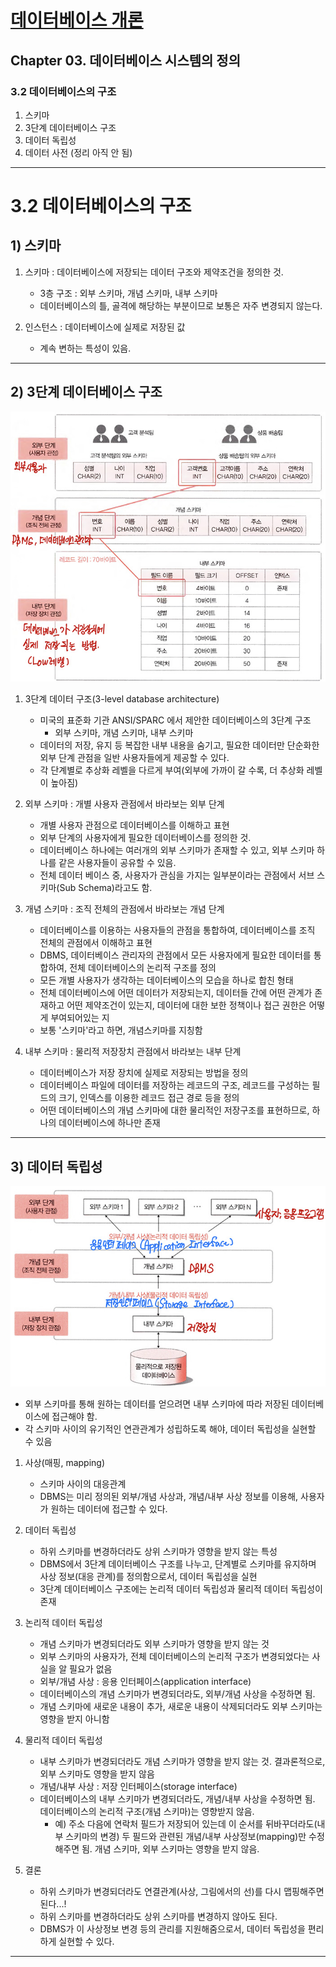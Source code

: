 
# <a href = "../README.md" target="_blank">데이터베이스 개론</a>
## Chapter 03. 데이터베이스 시스템의 정의
### 3.2 데이터베이스의 구조
1) 스키마
2) 3단계 데이터베이스 구조
3) 데이터 독립성
4) 데이터 사전 (정리 아직 안 됨)

---

# 3.2 데이터베이스의 구조

## 1) 스키마
1. 스키마 : 데이터베이스에 저장되는 데이터 구조와 제약조건을 정의한 것.
   - 3층 구조 : 외부 스키마, 개념 스키마, 내부 스키마
   - 데이터베이스의 틀, 골격에 해당하는 부분이므로 보통은 자주 변경되지 않는다.
   

2. 인스턴스 : 데이터베이스에 실제로 저장된 값
   - 계속 변하는 특성이 있음.

---

## 2) 3단계 데이터베이스 구조

![schema.jpg](img/Schema.jpg)

1. 3단계 데이터 구조(3-level database architecture)
   - 미국의 표준화 기관 ANSI/SPARC 에서 제안한 데이터베이스의 3단계 구조
       - 외부 스키마, 개념 스키마, 내부 스키마
   - 데이터의 저장, 유지 등 복잡한 내부 내용을 숨기고, 필요한 데이터만 단순화한 외부 단계 관점을 일반 사용자들에게 제공할 수 있다.
   - 각 단계별로 추상화 레벨을 다르게 부여(외부에 가까이 갈 수록, 더 추상화 레벨이 높아짐) 


2. 외부 스키마 : 개별 사용자 관점에서 바라보는 외부 단계
   - 개별 사용자 관점으로 데이터베이스를 이해하고 표현
   - 외부 단계의 사용자에게 필요한 데이터베이스를 정의한 것.
   - 데이터베이스 하나에는 여러개의 외부 스키마가 존재할 수 있고, 외부 스키마 하나를 같은 사용자들이 공유할 수 있음.
   - 전체 데이터 베이스 중, 사용자가 관심을 가지는 일부분이라는 관점에서 서브 스키마(Sub Schema)라고도 함.


3. 개념 스키마 : 조직 전체의 관점에서 바라보는 개념 단계
   - 데이터베이스를 이용하는 사용자들의 관점을 통합하여, 데이터베이스를 조직 전체의 관점에서 이해하고 표현
   - DBMS, 데이터베이스 관리자의 관점에서 모든 사용자에게 필요한 데이터를 통합하여, 전체 데이터베이스의 논리적 구조를 정의
   - 모든 개별 사용자가 생각하는 데이터베이스의 모습을 하나로 합친 형태
   - 전체 데이터베이스에 어떤 데이터가 저장되는지, 데이터들 간에 어떤 관계가 존재하고 어떤 제약조건이 있는지, 데이터에 대한 보한 정책이나 접근 권한은 어떻게 부여되어있는 지
   - 보통 '스키마'라고 하면, 개념스키마를 지칭함


4. 내부 스키마 : 물리적 저장장치 관점에서 바라보는 내부 단계
   - 데이터베이스가 저장 장치에 실제로 저장되는 방법을 정의
   - 데이터베이스 파일에 데이터를 저장하는 레코드의 구조, 레코드를 구성하는 필드의 크기, 인덱스를 이용한 레코드 접근 경로 등을 정의
   - 어떤 데이터베이스의 개념 스키마에 대한 물리적인 저장구조를 표현하므로, 하나의 데이터베이스에 하나만 존재


---

## 3) 데이터 독립성

![Mapping](img/Mapping.jpg)

- 외부 스키마를 통해 원하는 데이터를 얻으려면 내부 스키마에 따라 저장된 데이터베이스에 접근해야 함.
- 각 스키마 사이의 유기적인 연관관계가 성립하도록 해야, 데이터 독립성을 실현할 수 있음


1. 사상(매핑, mapping)
   - 스키마 사이의 대응관계
   - DBMS는 미리 정의된 외부/개념 사상과, 개념/내부 사상 정보를 이용해, 사용자가 원하는 데이터에 접근할 수 있다.


2. 데이터 독립성
   - 하위 스키마를 변경하더라도 상위 스키마가 영향을 받지 않는 특성
   - DBMS에서 3단계 데이터베이스 구조를 나누고, 단계별로 스키마를 유지하며 사상 정보(대응 관계)를 정의함으로서, 데이터 독립성을 실현
   - 3단계 데이터베이스 구조에는 논리적 데이터 독립성과 물리적 데이터 독립성이 존재
   

3. 논리적 데이터 독립성
   - 개념 스키마가 변경되더라도 외부 스키마가 영향을 받지 않는 것
   - 외부 스키마의 사용자가, 전체 데이터베이스의 논리적 구조가 변경되었다는 사실을 알 필요가 없음
   - 외부/개념 사상 : 응용 인터페이스(application interface)
   - 데이터베이스의 개념 스키마가 변경되더라도, 외부/개념 사상을 수정하면 됨.
   - 개념 스키마에 새로운 내용이 추가, 새로운 내용이 삭제되더라도 외부 스키마는 영향을 받지 아니함


4. 물리적 데이터 독립성
   - 내부 스키마가 변경되더라도 개념 스키마가 영향을 받지 않는 것. 결과론적으로, 외부 스키마도 영향을 받지 않음
   - 개념/내부 사상 : 저장 인터페이스(storage interface)
   - 데이터베이스의 내부 스키마가 변경되더라도, 개념/내부 사상을 수정하면 됨. 데이터베이스의 논리적 구조(개념 스키마)는 영향받지 않음.
     - 예) 주소 다음에 연락처 필드가 저장되어 있는데 이 순서를 뒤바꾸더라도(내부 스키마의 변경) 두 필드와 관련된 개념/내부 사상정보(mapping)만 수정해주면 됨. 개념 스키마, 외부 스키마는 영향을 받지 않음.

5. 결론
   - 하위 스키마가 변경되더라도 연결관계(사상, 그림에서의 선)를 다시 맵핑해주면 된다...!
   - 하위 스키마를 변경하더라도 상위 스키마를 변경하지 않아도 된다.
   - DBMS가 이 사상정보 변경 등의 관리를 지원해줌으로서, 데이터 독립성을 편리하게 실현할 수 있다.

---
